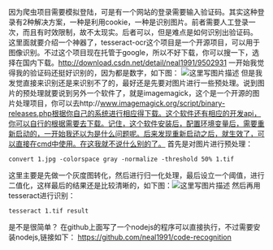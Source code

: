 因为爬虫项目需要模拟登陆，可是有一个网站的登录需要输入验证码。其实这种登录有2种解决方案，一种是利用cookie，一种是识别图片。前者需要人工登录一次，而且有时效限制，故不太现实。后者可以，但是难点是如何识别出验证码。
这里面就要介绍一个神器了，tesseract-ocr这个项目是一个开源项目，可以用于图像识别。不过这个项目现在托管于google，所以不好下载，你可以搜一下，选择在国内下载。http://download.csdn.net/detail/neal1991/9502931
一开始我觉得我的验证码还挺好识别的，因为都是数字，如下图：
![这里写图片描述](http://img.blog.csdn.net/20160426132742951)
但是我发觉直接来识别还是来识别不了的，最好还是先要对图片进行一些预处理。说到图片的预处理就要说到另外一个软件了，就是imagemagick，这个是一个开源的图片处理项目，你可以去http://www.imagemagick.org/script/binary-releases.php根据你自己的系统进行相应得下载。这个软件还有相应的开发api，你可以自行的根据需要去下载。记住，这个软件安装后，配置环境变量后，需要重新启动的，一开始我还以为是什么问题呢。后来发现重新启动之后，就生效了，可以直接在cmd中使用。在这我就不说什么别的了。
首先是对图片进行预处理：

```
convert 1.jpg -colorspace gray -normalize -threshold 50% 1.tif
```
这里主要是先做一个灰度图转化，然后进行归一化处理，最后设立一个阈值，进行二值化，这样最后的结果还是比较清晰的，如下图：![这里写图片描述](http://img.blog.csdn.net/20160426133416350)
然后再用tesseract进行识别：

```
tesseract 1.tif result
```
是不是很简单？
在github上面写了一个nodejs的程序可以直接执行，不过需要安装nodejs,链接如下：
https://github.com/neal1991/code-recognition
